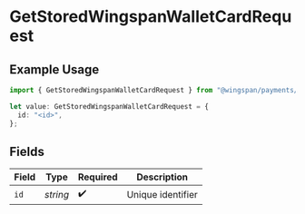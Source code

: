 # GetStoredWingspanWalletCardRequest

## Example Usage

```typescript
import { GetStoredWingspanWalletCardRequest } from "@wingspan/payments/sdk/models/operations";

let value: GetStoredWingspanWalletCardRequest = {
  id: "<id>",
};
```

## Fields

| Field              | Type               | Required           | Description        |
| ------------------ | ------------------ | ------------------ | ------------------ |
| `id`               | *string*           | :heavy_check_mark: | Unique identifier  |